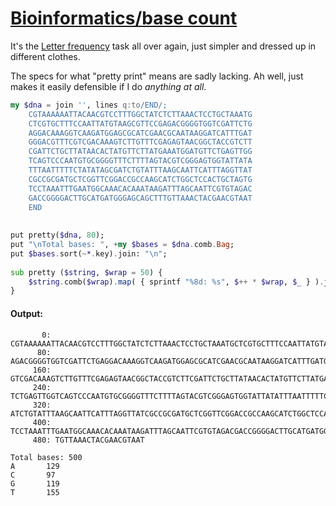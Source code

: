 [1]: https://rosettacode.org/wiki/Bioinformatics/base_count

# [Bioinformatics/base count][1]

It's the [Letter frequency](https://rosettacode.org/wiki/Letter_frequency#Perl_6) task all over again, just simpler and dressed up in different clothes.



The specs for what "pretty print" means are sadly lacking. Ah well, just makes it easily defensible if I do *anything at all*.

```raku
my $dna = join '', lines q:to/END/;
    CGTAAAAAATTACAACGTCCTTTGGCTATCTCTTAAACTCCTGCTAAATG
    CTCGTGCTTTCCAATTATGTAAGCGTTCCGAGACGGGGTGGTCGATTCTG
    AGGACAAAGGTCAAGATGGAGCGCATCGAACGCAATAAGGATCATTTGAT
    GGGACGTTTCGTCGACAAAGTCTTGTTTCGAGAGTAACGGCTACCGTCTT
    CGATTCTGCTTATAACACTATGTTCTTATGAAATGGATGTTCTGAGTTGG
    TCAGTCCCAATGTGCGGGGTTTCTTTTAGTACGTCGGGAGTGGTATTATA
    TTTAATTTTTCTATATAGCGATCTGTATTTAAGCAATTCATTTAGGTTAT
    CGCCGCGATGCTCGGTTCGGACCGCCAAGCATCTGGCTCCACTGCTAGTG
    TCCTAAATTTGAATGGCAAACACAAATAAGATTTAGCAATTCGTGTAGAC
    GACCGGGGACTTGCATGATGGGAGCAGCTTTGTTAAACTACGAACGTAAT
    END
 
 
put pretty($dna, 80);
put "\nTotal bases: ", +my $bases = $dna.comb.Bag;
put $bases.sort(~*.key).join: "\n";
 
sub pretty ($string, $wrap = 50) {
    $string.comb($wrap).map( { sprintf "%8d: %s", $++ * $wrap, $_ } ).join: "\n"
}
```

#### Output:
```
       0: CGTAAAAAATTACAACGTCCTTTGGCTATCTCTTAAACTCCTGCTAAATGCTCGTGCTTTCCAATTATGTAAGCGTTCCG
      80: AGACGGGGTGGTCGATTCTGAGGACAAAGGTCAAGATGGAGCGCATCGAACGCAATAAGGATCATTTGATGGGACGTTTC
     160: GTCGACAAAGTCTTGTTTCGAGAGTAACGGCTACCGTCTTCGATTCTGCTTATAACACTATGTTCTTATGAAATGGATGT
     240: TCTGAGTTGGTCAGTCCCAATGTGCGGGGTTTCTTTTAGTACGTCGGGAGTGGTATTATATTTAATTTTTCTATATAGCG
     320: ATCTGTATTTAAGCAATTCATTTAGGTTATCGCCGCGATGCTCGGTTCGGACCGCCAAGCATCTGGCTCCACTGCTAGTG
     400: TCCTAAATTTGAATGGCAAACACAAATAAGATTTAGCAATTCGTGTAGACGACCGGGGACTTGCATGATGGGAGCAGCTT
     480: TGTTAAACTACGAACGTAAT

Total bases: 500
A       129
C       97
G       119
T       155
```
